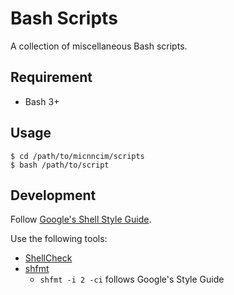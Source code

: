 # Bash Scripts

A collection of miscellaneous Bash scripts.

## Requirement

- Bash 3+

## Usage

```console
$ cd /path/to/micnncim/scripts
$ bash /path/to/script
```

## Development

Follow [Google's Shell Style Guide](https://google.github.io/styleguide/shellguide.html).

Use the following tools:

- [ShellCheck](https://github.com/koalaman/shellcheck)
- [shfmt](https://github.com/mvdan/sh)
  - `shfmt -i 2 -ci` follows Google's Style Guide
